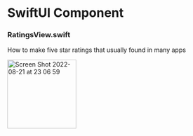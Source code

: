 # SwiftUI Component

### RatingsView.swift
<p>How to make five star ratings that usually found in many apps</p>
<img width="157" alt="Screen Shot 2022-08-21 at 23 06 59" src="https://user-images.githubusercontent.com/49669018/185800435-0f978dfb-0d04-4837-81b8-02354a353511.png">
